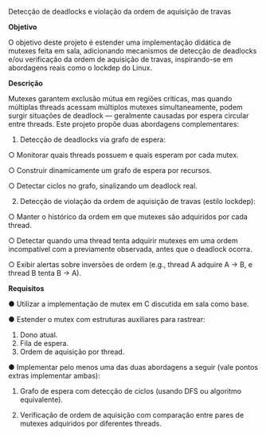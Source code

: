 Detecção de deadlocks e violação da ordem de aquisição de travas

**Objetivo**

O objetivo deste projeto é estender uma implementação didática de mutexes feita em sala, adicionando mecanismos de detecção de deadlocks e/ou verificação da ordem de aquisição de travas, inspirando-se em abordagens reais como o lockdep do Linux.

**Descrição**

Mutexes garantem exclusão mútua em regiões críticas, mas quando múltiplas threads acessam múltiplos mutexes simultaneamente, podem surgir situações de deadlock — geralmente causadas por espera circular entre threads. Este projeto propõe duas abordagens complementares:

1. Detecção de deadlocks via grafo de espera:

  ○ Monitorar quais threads possuem e quais esperam por cada mutex.

  ○ Construir dinamicamente um grafo de espera por recursos.

  ○ Detectar ciclos no grafo, sinalizando um deadlock real.

2. Detecção de violação da ordem de aquisição de travas (estilo lockdep):

  ○ Manter o histórico da ordem em que mutexes são adquiridos por cada thread.

  ○ Detectar quando uma thread tenta adquirir mutexes em uma ordem incompatível com a previamente observada, antes que o deadlock ocorra.

  ○ Exibir alertas sobre inversões de ordem (e.g., thread A adquire A → B, e thread B tenta B → A).

**Requisitos**

● Utilizar a implementação de mutex em C discutida em sala como base.

● Estender o mutex com estruturas auxiliares para rastrear:

1. Dono atual.
2. Fila de espera.
3. Ordem de aquisição por thread.

● Implementar pelo menos uma das duas abordagens a seguir (vale pontos extras implementar ambas):

1. Grafo de espera com detecção de ciclos (usando DFS ou algoritmo equivalente).

2. Verificação de ordem de aquisição com comparação entre pares de mutexes adquiridos por diferentes threads.

